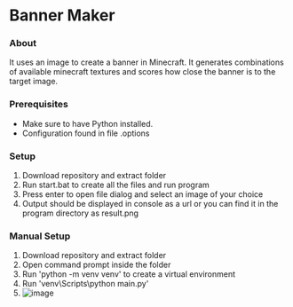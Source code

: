 # Banner Maker
### About
It uses an image to create a banner in Minecraft. It generates combinations of available minecraft textures and scores how close the banner is to the target image.
### Prerequisites
- Make sure to have Python installed.
- Configuration found in file .options
### Setup
1. Download repository and extract folder
2. Run start.bat to create all the files and run program
3. Press enter to open file dialog and select an image of your choice
4. Output should be displayed in console as a url or you can find it in the program directory as result.png
### Manual Setup
1. Download repository and extract folder
2. Open command prompt inside the folder
3. Run 'python -m venv venv' to create a virtual environment
5. Run 'venv\Scripts\python main.py'
6. ![image](https://github.com/tomekk2006/bannerMaker/assets/31384112/1e8eade0-8b17-4251-989b-b7f5cdf16e4e)

